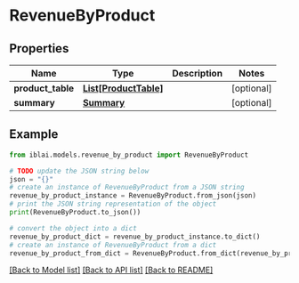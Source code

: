 # RevenueByProduct


## Properties

Name | Type | Description | Notes
------------ | ------------- | ------------- | -------------
**product_table** | [**List[ProductTable]**](ProductTable.md) |  | [optional] 
**summary** | [**Summary**](Summary.md) |  | [optional] 

## Example

```python
from iblai.models.revenue_by_product import RevenueByProduct

# TODO update the JSON string below
json = "{}"
# create an instance of RevenueByProduct from a JSON string
revenue_by_product_instance = RevenueByProduct.from_json(json)
# print the JSON string representation of the object
print(RevenueByProduct.to_json())

# convert the object into a dict
revenue_by_product_dict = revenue_by_product_instance.to_dict()
# create an instance of RevenueByProduct from a dict
revenue_by_product_from_dict = RevenueByProduct.from_dict(revenue_by_product_dict)
```
[[Back to Model list]](../README.md#documentation-for-models) [[Back to API list]](../README.md#documentation-for-api-endpoints) [[Back to README]](../README.md)


